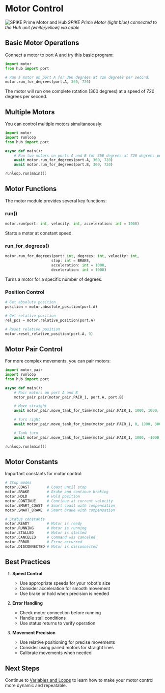 # Motor Control

![SPIKE Prime Motor and Hub](../images/spike_prime_motor_hub.png)
*SPIKE Prime Motor (light blue) connected to the Hub unit (white/yellow) via cable*

## Basic Motor Operations

Connect a motor to port A and try this basic program:

```python
import motor
from hub import port

# Run a motor on port A for 360 degrees at 720 degrees per second.
motor.run_for_degrees(port.A, 360, 720)
```

The motor will run one complete rotation (360 degrees) at a speed of 720 degrees per second.

## Multiple Motors

You can control multiple motors simultaneously:

```python
import motor
import runloop
from hub import port

async def main():
    # Run two motors on ports A and B for 360 degrees at 720 degrees per second.
    await motor.run_for_degrees(port.A, 360, 720)
    await motor.run_for_degrees(port.B, 360, 720)

runloop.run(main())
```

## Motor Functions

The motor module provides several key functions:

### run()
```python
motor.run(port: int, velocity: int, acceleration: int = 1000)
```
Starts a motor at constant speed.

### run_for_degrees()
```python
motor.run_for_degrees(port: int, degrees: int, velocity: int, 
                     stop: int = BRAKE, 
                     acceleration: int = 1000, 
                     deceleration: int = 1000)
```
Turns a motor for a specific number of degrees.

### Position Control
```python
# Get absolute position
position = motor.absolute_position(port.A)

# Get relative position
rel_pos = motor.relative_position(port.A)

# Reset relative position
motor.reset_relative_position(port.A, 0)
```

## Motor Pair Control

For more complex movements, you can pair motors:

```python
import motor_pair
import runloop
from hub import port

async def main():
    # Pair motors on port A and B 
    motor_pair.pair(motor_pair.PAIR_1, port.A, port.B)

    # Move straight
    await motor_pair.move_tank_for_time(motor_pair.PAIR_1, 1000, 1000, 1000)

    # Turn right
    await motor_pair.move_tank_for_time(motor_pair.PAIR_1, 0, 1000, 3000)

    # Tank turn
    await motor_pair.move_tank_for_time(motor_pair.PAIR_1, 1000, -1000, 2000)

runloop.run(main())
```

## Motor Constants

Important constants for motor control:

```python
# Stop modes
motor.COAST        # Coast until stop
motor.BRAKE        # Brake and continue braking
motor.HOLD         # Hold position
motor.CONTINUE     # Continue at current velocity
motor.SMART_COAST  # Smart coast with compensation
motor.SMART_BRAKE  # Smart brake with compensation

# Status constants
motor.READY        # Motor is ready
motor.RUNNING      # Motor is running
motor.STALLED      # Motor is stalled
motor.CANCELED     # Command was canceled
motor.ERROR        # Error occurred
motor.DISCONNECTED # Motor is disconnected
```

## Best Practices

1. **Speed Control**
   - Use appropriate speeds for your robot's size
   - Consider acceleration for smooth movement
   - Use brake or hold when precision is needed

2. **Error Handling**
   - Check motor connection before running
   - Handle stall conditions
   - Use status returns to verify operation

3. **Movement Precision**
   - Use relative positioning for precise movements
   - Consider using paired motors for straight lines
   - Calibrate movements when needed

## Next Steps

Continue to [Variables and Loops](04_variables_and_loops.md) to learn how to make your motor control more dynamic and repeatable. 